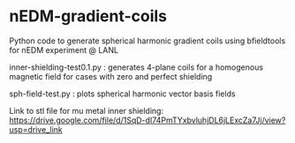# nEDM-gradient-coils

Python code to generate spherical harmonic gradient coils using bfieldtools for nEDM experiment @ LANL

inner-shielding-test0.1.py : generates 4-plane coils for a homogenous magnetic field for cases with zero and perfect shielding

sph-field-test.py : plots spherical harmonic vector basis fields

Link to stl file for mu metal inner shielding: https://drive.google.com/file/d/1SqD-dI74PmTYxbvluhjDL6jLExcZa7Jj/view?usp=drive_link
